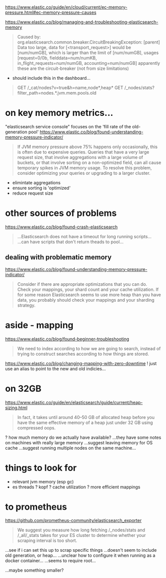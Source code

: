 https://www.elastic.co/guide/en/cloud/current/ec-memory-pressure.html#ec-memory-pressure-causes


https://www.elastic.co/blog/managing-and-troubleshooting-elasticsearch-memory
> Caused by: org.elasticsearch.common.breaker.CircuitBreakingException: [parent] Data too large, data for [<transport_request>] would be [num/numGB], which is larger than the limit of [num/numGB], usages [request=0/0b, fielddata=num/numKB, in_flight_requests=num/numGB, accounting=num/numGB]
apparently these are the circuit-breaker (not from size limitations)
 - should include this in the dashboard...

> GET /_cat/nodes?v=true&h=name,node*,heap*
> GET /_nodes/stats?filter_path=nodes.*.jvm.mem.pools.old



# on key memory metrics...

"elasticsearch service console"
focuses on the 'fill rate of the old-generation pool'
  https://www.elastic.co/blog/found-understanding-memory-pressure-indicator/

> If JVM memory pressure above 75% happens only occasionally, this is often due to expensive queries. Queries that have a very large request size, that involve aggregations with a large volume of buckets, or that involve sorting on a non-optimized field, can all cause temporary spikes in JVM memory usage. To resolve this problem, consider optimizing your queries or upgrading to a larger cluster.

- elimintate aggregations
- ensure sorting is 'optimized'
- reduce request size


# other sources of problems
https://www.elastic.co/blog/found-crash-elasticsearch
> ...Elasticsearch does not have a timeout for long running scripts...
...can have scripts that don't return theads to pool...

## dealing with problematic memory
https://www.elastic.co/blog/found-understanding-memory-pressure-indicator/
> Consider if there are appropriate optimizations that you can do. Check your mappings, your shard count and your cache utilization. If for some reason Elasticsearch seems to use more heap than you have data, you probably should check your mappings and your sharding strategy.


# aside - mapping

https://www.elastic.co/blog/found-beginner-troubleshooting
> We need to index according to how we are going to search, instead of trying to construct searches according to how things are stored.

https://www.elastic.co/blog/changing-mapping-with-zero-downtime
! just use an alias to point to the new and old indicies...


# on 32GB
https://www.elastic.co/guide/en/elasticsearch/guide/current/heap-sizing.html
> In fact, it takes until around 40–50 GB of allocated heap before you have the same effective memory of a heap just under 32 GB using compressed oops.

? how much memory do we actually have available?
...they have some notes on machines with really large memory
  ...suggest leaving memory for OS cache
  ...suggest running multiple nodes on the same machine...

# things to look for

* relevant jvm memory (esp gc)
* es threads
? kopf
? cache utilization
? more efficient mappings

# to prometheus

https://github.com/prometheus-community/elasticsearch_exporter

> We suggest you measure how long fetching /_nodes/stats and /_all/_stats takes for your ES cluster to determine whether your scraping interval is too short. 

...see if i can set this up to scrap specific things
...doesn't seem to include old generation, or heap...
...unclear how to configure it when running as a docker container...
...seems to require root...


...maybe something smaller?
